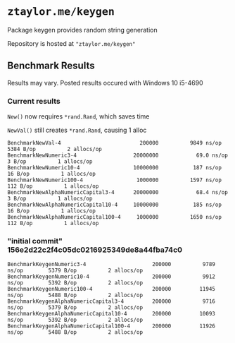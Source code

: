 # `ztaylor.me/keygen`

Package keygen provides random string generation

Repository is hosted at `"ztaylor.me/keygen"`

## Benchmark Results

Results may vary. Posted results occured with Windows 10 i5-4690

### Current results

`New()` now requires `*rand.Rand`, which saves time

`NewVal()` still creates `*rand.Rand`, causing 1 alloc

```
BenchmarkNewVal-4                      	  200000	      9849 ns/op	    5384 B/op	       2 allocs/op
BenchmarkNewNumeric3-4                 	20000000	        69.0 ns/op	       3 B/op	       1 allocs/op
BenchmarkNewNumeric10-4                	10000000	       187 ns/op	      16 B/op	       1 allocs/op
BenchmarkNewNumeric100-4               	 1000000	      1597 ns/op	     112 B/op	       1 allocs/op
BenchmarkNewAlphaNumericCapital3-4     	20000000	        68.4 ns/op	       3 B/op	       1 allocs/op
BenchmarkNewAlphaNumericCapital10-4    	10000000	       185 ns/op	      16 B/op	       1 allocs/op
BenchmarkNewAlphaNumericCapital100-4   	 1000000	      1650 ns/op	     112 B/op	       1 allocs/op

```
### "initial commit" 156e2d22c2f4c05dc0216925349de8a44fba74c0
```
BenchmarkKeygenNumeric3-4                 	  200000	      9789 ns/op	    5379 B/op	       2 allocs/op
BenchmarkKeygenNumeric10-4                	  200000	      9912 ns/op	    5392 B/op	       2 allocs/op
BenchmarkKeygenNumeric100-4               	  200000	     11945 ns/op	    5488 B/op	       2 allocs/op
BenchmarkKeygenAlphaNumericCapital3-4     	  200000	      9716 ns/op	    5379 B/op	       2 allocs/op
BenchmarkKeygenAlphaNumericCapital10-4    	  200000	     10093 ns/op	    5392 B/op	       2 allocs/op
BenchmarkKeygenAlphaNumericCapital100-4   	  200000	     11926 ns/op	    5488 B/op	       2 allocs/op
```
